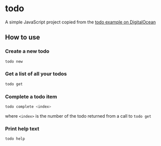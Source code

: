 # todo

A simple JavaScript project copied from the [todo example on DigitalOcean](https://www.digitalocean.com/community/tutorials/how-to-build-command-line-applications-with-node-js)

## How to use

### Create a new todo

```bash
todo new
```

### Get a list of all your todos

```bash
todo get
```

### Complete a todo item

```bash
todo complete <index>
```

where `<index>` is the number of the todo returned from a call to `todo get`

### Print help text

```bash
todo help
```
